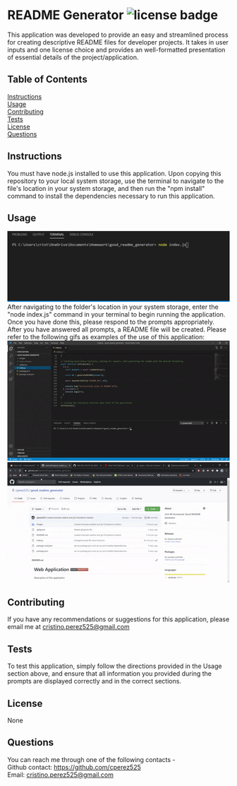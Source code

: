 
  # README Generator ![license badge](https://img.shields.io/static/v1?label=license&message=None&color=red)
  This application was developed to provide an easy and streamlined process for creating descriptive README files for developer projects. It takes in user inputs and one license choice and provides an well-formatted presentation of essential details of the project/application.

  ## Table of Contents
  [Instructions](#instructions)  
  [Usage](#usage)  
  [Contributing](#contributing)  
  [Tests](#tests)  
  [License](#license)  
  [Questions](#questions)

  ## Instructions
  You must have node.js installed to use this application. Upon copying this repository to your local system storage, use the terminal to navigate to the file's location in your system storage, and then run the "npm install" command to install the dependencies necessary to run this application.

  ## Usage
  ![node command screenshot](images/node_command.JPG) After navigating to the folder's location in your system storage, enter the "node index.js" command in your terminal to begin running the application. Once you have done this, please respond to the prompts appropriately. After you have answered all prompts, a README file will be created. Please refer to the following gifs as examples of the use of this application:  
  ![backend video](images/create_example.gif)  ![result video](images/result_example.gif)

  ## Contributing
  If you have any recommendations or suggestions for this application, please email me at cristino.perez525@gmail.com

  ## Tests
  To test this application, simply follow the directions provided in the Usage section above, and ensure that all information you provided during the prompts are displayed correctly and in the correct sections.

  ## License
  None

  ## Questions
  You can reach me through one of the following contacts -  
  Github contact: https://github.com/cperez525  
  Email: cristino.perez525@gmail.com
